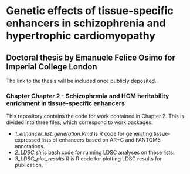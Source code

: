# Genetic effects of tissue-specific enhancers in schizophrenia and hypertrophic cardiomyopathy
## Doctoral thesis by Emanuele Felice Osimo for Imperial College London
The link to the thesis will be included once publicly deposited.

### Chapter Chapter 2 - Schizophrenia and HCM heritability enrichment in tissue-specific enhancers

This repository contains the code for work contained in Chapter 2. This is divided into three files, which correspond to work packages:

- _1_enhancer_list_generation.Rmd_ is R code for generating tissue-expressed lists of enhancers based on AR+C and FANTOM5 annotations.
- _2_LDSC.sh_ is bash code for running LDSC analyses on these lists.
- _3_LDSC_plot_results.R_ is R code for plotting LDSC results for publication.